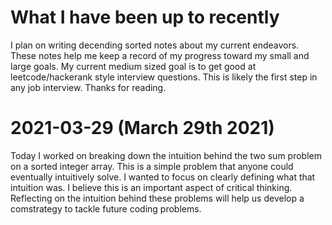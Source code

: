 # What I have been up to recently

I plan on writing decending sorted notes about my current endeavors. These notes help me keep a record of my progress toward my small and large goals.
My current medium sized goal is to get good at leetcode/hackerank style interview questions. This is likely the first step in any job interview. 
Thanks for reading.

# 2021-03-29 (March 29th 2021)

Today I worked on breaking down the intuition behind the two sum problem on a sorted integer array. This is a simple problem that anyone could eventually intuitively solve. I wanted to focus on clearly defining what that intuition was. I believe this is an important aspect of critical thinking. Reflecting on the intuition behind these problems will help us develop a comstrategy to tackle future coding problems.
